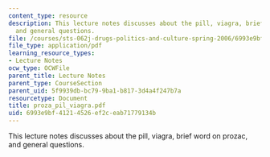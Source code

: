 ```yaml
---
content_type: resource
description: This lecture notes discusses about the pill, viagra, brief word on prozac,
  and general questions.
file: /courses/sts-062j-drugs-politics-and-culture-spring-2006/6993e9bf41214526ef2ceab71779134b_proza_pil_viagra.pdf
file_type: application/pdf
learning_resource_types:
- Lecture Notes
ocw_type: OCWFile
parent_title: Lecture Notes
parent_type: CourseSection
parent_uid: 5f9939db-bc79-9ba1-b817-3d4a4f247b7a
resourcetype: Document
title: proza_pil_viagra.pdf
uid: 6993e9bf-4121-4526-ef2c-eab71779134b
---
```

This lecture notes discusses about the pill, viagra, brief word on prozac, and general questions.

